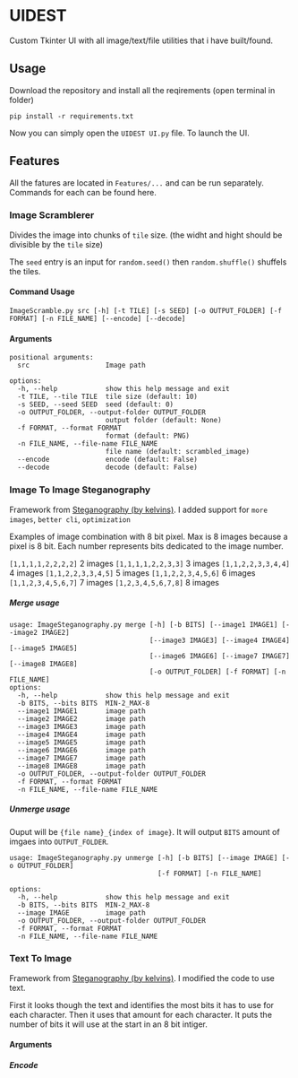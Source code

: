 # UIDEST
 Custom Tkinter UI with all image/text/file utilities that i have built/found.

## Usage

Download the repository and install all the reqirements (open terminal in folder)
```
pip install -r requirements.txt
```
Now you can simply open the `UIDEST UI.py` file. To launch the UI.

## Features

All the fatures are located in `Features/...` and can be run separately. Commands for each can be found here.

### Image Scramblerer

Divides the image into chunks of `tile` size. (the widht and hight should be divisible by the `tile` size)

The `seed` entry is an input for `random.seed()` then `random.shuffle()` shuffels the tiles.

#### Command Usage

```
ImageScramble.py src [-h] [-t TILE] [-s SEED] [-o OUTPUT_FOLDER] [-f FORMAT] [-n FILE_NAME] [--encode] [--decode]
```

#### Arguments
```
positional arguments:
  src                   Image path

options:
  -h, --help            show this help message and exit
  -t TILE, --tile TILE  tile size (default: 10)
  -s SEED, --seed SEED  seed (default: 0)
  -o OUTPUT_FOLDER, --output-folder OUTPUT_FOLDER
                        output folder (default: None)
  -f FORMAT, --format FORMAT
                        format (default: PNG)
  -n FILE_NAME, --file-name FILE_NAME
                        file name (default: scrambled_image)
  --encode              encode (default: False)
  --decode              decode (default: False)
  ```
  
### Image To Image Steganography

Framework from [Steganography (by kelvins)](https://github.com/kelvins/steganography). I added support for `more images`, `better cli`, `optimization`

Examples of image combination with 8 bit pixel. Max is 8 images because a pixel is 8 bit. Each number represents bits dedicated to the image number.

`[1,1,1,1,2,2,2,2]` 2 images
`[1,1,1,1,2,2,3,3]` 3 images
`[1,1,2,2,3,3,4,4]` 4 images
`[1,1,2,2,3,3,4,5]` 5 images
`[1,1,2,2,3,4,5,6]` 6 images
`[1,1,2,3,4,5,6,7]` 7 images
`[1,2,3,4,5,6,7,8]` 8 images

##### Merge usage

```
usage: ImageSteganography.py merge [-h] [-b BITS] [--image1 IMAGE1] [--image2 IMAGE2]
                                   [--image3 IMAGE3] [--image4 IMAGE4] [--image5 IMAGE5]
                                   [--image6 IMAGE6] [--image7 IMAGE7] [--image8 IMAGE8]
                                   [-o OUTPUT_FOLDER] [-f FORMAT] [-n FILE_NAME]
options:
  -h, --help            show this help message and exit
  -b BITS, --bits BITS  MIN-2_MAX-8
  --image1 IMAGE1       image path
  --image2 IMAGE2       image path
  --image3 IMAGE3       image path
  --image4 IMAGE4       image path
  --image5 IMAGE5       image path
  --image6 IMAGE6       image path
  --image7 IMAGE7       image path
  --image8 IMAGE8       image path
  -o OUTPUT_FOLDER, --output-folder OUTPUT_FOLDER
  -f FORMAT, --format FORMAT
  -n FILE_NAME, --file-name FILE_NAME
```

##### Unmerge usage

Ouput will be `{file name}_{index of image}`. It will output `BITS` amount of imgaes into `OUTPUT_FOLDER`. 

```
usage: ImageSteganography.py unmerge [-h] [-b BITS] [--image IMAGE] [-o OUTPUT_FOLDER]
                                     [-f FORMAT] [-n FILE_NAME]

options:
  -h, --help            show this help message and exit
  -b BITS, --bits BITS  MIN-2_MAX-8
  --image IMAGE         image path
  -o OUTPUT_FOLDER, --output-folder OUTPUT_FOLDER
  -f FORMAT, --format FORMAT
  -n FILE_NAME, --file-name FILE_NAME
```

### Text To Image

Framework from [Steganography (by kelvins)](https://github.com/kelvins/steganography). I modified the code to use text.

First it looks though the text and identifies the most bits it has to use for each character. Then it uses that amount for each character. It puts the number of bits it will use at the start in an 8 bit intiger.

#### Arguments

##### Encode

























